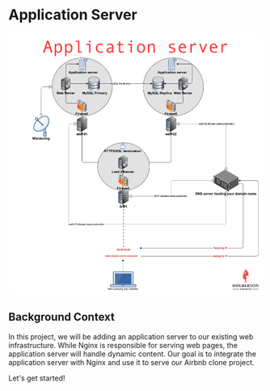 # Application Server
![Infrastructure Diagram](/images/app_server.jpg)
## Background Context

In this project, we will be adding an application server to our existing web infrastructure. While Nginx is responsible for serving web pages, the application server will handle dynamic content. Our goal is to integrate the application server with Nginx and use it to serve our Airbnb clone project.

Let's get started!
